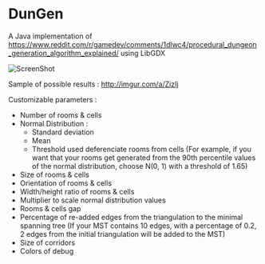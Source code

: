 # DunGen

A Java implementation of https://www.reddit.com/r/gamedev/comments/1dlwc4/procedural_dungeon_generation_algorithm_explained/ using LibGDX

![ScreenShot](http://i.imgur.com/iXoSRFY.png)

Sample of possible results : http://imgur.com/a/ZizIj

Customizable parameters :
  - Number of rooms & cells
  - Normal Distribution :
    - Standard deviation
    - Mean
    - Threshold used deferenciate rooms from cells (For example, if you want that your rooms get generated from the 90th percentile values of the normal distribution, choose N(0, 1) with a threshold of 1.65)
  - Size of rooms & cells
  - Orientation of rooms & cells
  - Width/height ratio of rooms & cells
  - Multiplier to scale normal distribution values
  - Rooms & cells gap
  - Percentage of re-added edges from the triangulation to the minimal spanning tree (If your MST contains 10 edges, with a percentage of 0.2, 2 edges from the initial triangulation will be added to the MST)
  - Size of corridors
  - Colors of debug
